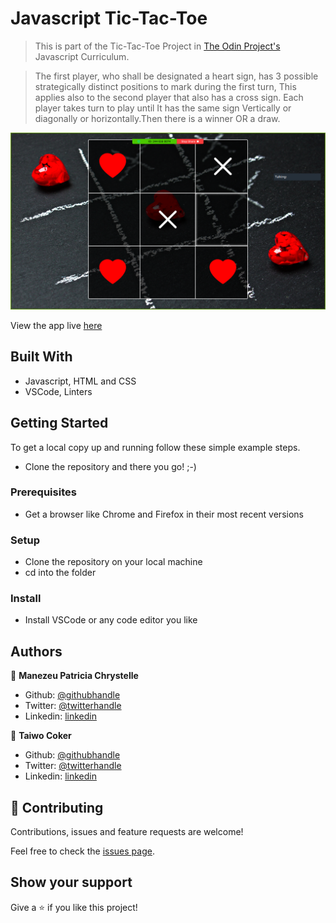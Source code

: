# Javascript Tic-Tac-Toe

> This is part of the Tic-Tac-Toe Project in [The Odin Project's](https://www.theodinproject.com/courses/javascript/lessons/tic-tac-toe-javascript?ref=lnav) Javascript Curriculum.

> The first player, who shall be designated a heart sign, has 3 possible strategically distinct positions to mark during the first turn, This applies also to the second player that also has a cross sign. Each player takes turn to play until It has the same sign Vertically or diagonally or horizontally.Then there is a winner OR a draw.



![screenshot](./app_screenshot.png)

 View the app live [here](https://taiwocoker.github.io/JavaScript_Tic-Tac-Toe/)
 
## Built With

- Javascript, HTML and CSS
- VSCode, Linters


## Getting Started

To get a local copy up and running follow these simple example steps.

- Clone the repository and there you go! ;-)

### Prerequisites

- Get a browser like Chrome and Firefox in their most recent versions

### Setup

- Clone the repository on your local machine
- cd into the folder

### Install

- Install VSCode or any code editor you like


## Authors

👤 **Manezeu Patricia Chrystelle**

- Github: [@githubhandle](https://github.com/patriciachrysy)
- Twitter: [@twitterhandle](https://twitter.com/ManezeuP)
- Linkedin: [linkedin](https://www.linkedin.com/in/manezeu-patricia-chrystelle-095072118/)

👤 **Taiwo Coker**

- Github: [@githubhandle](https://github.com/taiwocoker)
- Twitter: [@twitterhandle](https://twitter.com/SelloCoker)
- Linkedin: [linkedin](https://linkedin.com/in/taiwo-coker)

## 🤝 Contributing

Contributions, issues and feature requests are welcome!

Feel free to check the [issues page](https://github.com/taiwocoker/JavaScript_Tic-Tac-Toe/issues).

## Show your support

Give a ⭐️ if you like this project!

